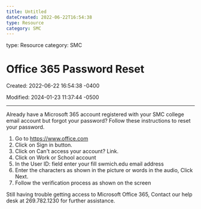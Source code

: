 ```yaml
---
title: Untitled
dateCreated: 2022-06-22T16:54:38
type: Resource
category: SMC
---
```

type: Resource
category: SMC

# Office 365 Password Reset

Created: 2022-06-22 16:54:38 -0400

Modified: 2024-01-23 11:37:44 -0500

---

Already have a Microsoft 365 account registered with your SMC college email account but forgot your password? Follow these instructions to reset your password.





1.  Go to <https://www.office.com>
2.  Click on Sign in button.
3.  Click on Can't access your account? Link.
4.  Click on Work or School account
5.  In the User ID: field enter your fill swmich.edu email address
6.  Enter the characters as shown in the picture or words in the audio, Click Next.
7.  Follow the verification process as shown on the screen



Still having trouble getting access to Microsoft Office 365, Contact our help desk at 269.782.1230 for further assistance.
